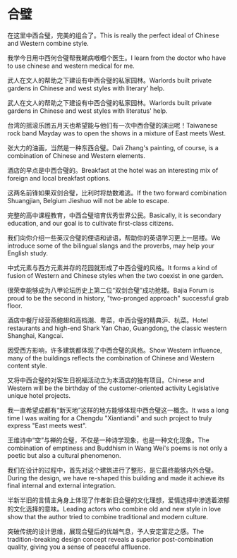 # 合璧

<p><span class="chinese">在这里中西合璧，完美的组合了。</span><span class="english">This is really the perfect ideal of Chinese and Western combine style.</span></p>

<p><span class="chinese">我学今日用中西何合璧帮我睇病嘅嗰个医生。</span><span class="english">I learn from the doctor who have to use chinese and western medical for me.</span></p>

<p><span class="chinese">武人在文人的帮助之下建设有中西合璧的私家园林。</span><span class="english">Warlords built private gardens in Chinese and west styles with literary' help.</span></p>

<p><span class="chinese">武人在文人的帮助之下建设有中西合璧的私家园林。</span><span class="english">Warlords built private gardens in Chinese and west styles with literatus' help.</span></p>

<p><span class="chinese">台湾的摇滚乐团五月天也希望能与他们有一次中西合璧的演出呢！</span><span class="english">Taiwanese rock band Mayday was to open the shows in a mixture of East meets West.</span></p>

<p><span class="chinese">张大力的油画，当然是一种东西合璧。</span><span class="english">Dali Zhang's painting, of course, is a combination of Chinese and Western elements.</span></p>

<p><span class="chinese">酒店的早点是中西合璧的。</span><span class="english">Breakfast at the hotel was an interesting mix of foreign and local breakfast options.</span></p>

<p><span class="chinese">这两名前锋如果双剑合璧，比利时将劫数难逃。</span><span class="english">If the two forward combination Shuangjian, Belgium Jieshuo will not be able to escape.</span></p>

<p><span class="chinese">完整的高中课程教育，中西合璧培育优秀世界公民。</span><span class="english">Basically, it is secondary education, and our goal is to cultivate first-class citizens.</span></p>

<p><span class="chinese">我们向你介绍一些英汉合璧的俚语和谚语，帮助你的英语学习更上一层楼。</span><span class="english">We introduce some of the bilingual slangs and the proverbs, may help your English study.</span></p>

<p><span class="chinese">中式元素与西方元素并存的花园就形成了中西合璧的风格。</span><span class="english">It forms a kind of fusion of Western and Chinese styles when the two coexist in one garden.</span></p>

<p><span class="chinese">很荣幸能够成为八甲论坛历史上第二位“双剑合璧”成功抢楼。</span><span class="english">Bajia Forum is proud to be the second in history, "two-pronged approach" successful grab floor.</span></p>

<p><span class="chinese">酒店中餐厅经营燕鲍翅和高档潮、粤菜，中西合璧的精典沪、杭菜。</span><span class="english">Hotel restaurants and high-end Shark Yan Chao, Guangdong, the classic western Shanghai, Kangcai.</span></p>

<p><span class="chinese">因受西方影响，许多建筑都体现了中西合璧的风格。</span><span class="english">Show Western influence, many of the buildings reflects the combination of Chinese and Western content style.</span></p>

<p><span class="chinese">又将中西合璧的对客生日祝福活动立为本酒店的独有项目。</span><span class="english">Chinese and Western will be the birthday of the customer-oriented activity Legislative unique hotel projects.</span></p>

<p><span class="chinese">我一直希望成都有“新天地”这样的地方能够体现中西合璧这一概念。</span><span class="english">It was a long time I was waiting for a Chengdu "Xiantiandi" and such project to truly express "East meets west".</span></p>

<p><span class="chinese">王维诗中“空”与禅的合璧，不仅是一种诗学现象，也是一种文化现象。</span><span class="english">The combination of emptiness and Buddhism in Wang Wei's poems is not only a poetic but also a cultural phenomenon.</span></p>

<p><span class="chinese">我们在设计的过程中，首先对这个建筑进行了整形，是它最终能够内外合璧。</span><span class="english">During the design, we have re-shaped this building and made it achieve its final internal and external integration.</span></p>

<p><span class="chinese">半新半旧的言情主角身上体现了作者新旧合璧的文化理想，爱情选择中渗透着浓郁的文化选择的意味。</span><span class="english">Leading actors who combine old and new style in love show that the author tried to combine traditional and modern culture.</span></p>

<p><span class="chinese">突破传统的设计思维，展现合璧后的优越气息，予人安定富足之感。</span><span class="english">The tradition-breaking design concept reveals a superior post-combination quality, giving you a sense of peaceful affluence.</span></p>

